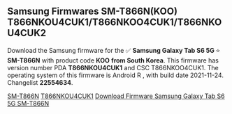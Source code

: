 <h2>Samsung Firmwares SM-T866N(KOO) T866NKOU4CUK1/T866NKOO4CUK1/T866NKOU4CUK2</h2>
Download the Samsung firmware for the ✅ <strong>Samsung Galaxy Tab S6 5G </strong> ⭐ <strong>SM-T866N</strong> with product code <strong>KOO</strong> <strong> from South Korea</strong>. This firmware has version number PDA <strong>T866NKOU4CUK1</strong> and CSC T866NKOO4CUK1. The operating system of this firmware is Android R , with build date 2021-11-24. Changelist <strong>22554634</strong>.


[SM-T866N](https://samfirm.shop/samsung/model/SM-T866N)
[T866NKOU4CUK1](https://samfirm.shop/samsung/pda/T866NKOU4CUK1)
[Download Firmware Samsung Galaxy Tab S6 5G SM-T866N](https://samfirm.shop/samsung/firmware/477040)

